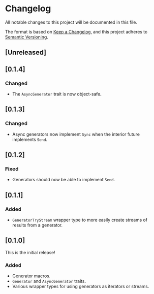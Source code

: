 # Changelog

All notable changes to this project will be documented in this file.

The format is based on [Keep a Changelog](https://keepachangelog.com/en/1.0.0/),
and this project adheres to [Semantic Versioning](https://semver.org/spec/v2.0.0.html).

## [Unreleased]

## [0.1.4]
### Changed
- The `AsyncGenerator` trait is now object-safe.

## [0.1.3]
### Changed
- Async generators now implement `Sync` when the interior future implements `Send`.

## [0.1.2]
### Fixed
- Generators should now be able to implement `Send`.

## [0.1.1]
### Added
- `GeneratorTryStream` wrapper type to more easily create streams of results
  from a generator.

## [0.1.0]
This is the initial release!

### Added
- Generator macros.
- `Generator` and `AsyncGenerator` traits.
- Various wrapper types for using generators as iterators or streams.
